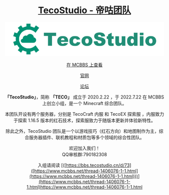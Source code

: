 <div align="center">  

# [TecoStudio - 帝咕团队](https://github.com/TecoStudio/)

![](https://github.com/TecoStudio/.github/blob/main/title.png?raw=true)

[在 MCBBS 上查看](https://www.mcbbs.net/group-2194-1.html)

[官网](http://www.tecostudio.cn/)

[论坛](https://bbs.tecostudio.cn/)


**「TecoStudio」**，简称 **「TECO」** 成立于 2020.2.22 ，于 2022.7.22 在 MCBBS 上创立小组，是一个 Minecraft 综合团队。

本团队开设有两个服务器，分别是 TecoCraft 内服 和 TecoEX 探索服 ，内服致力于探索 1.16.5 版本的红石技术，探索服致力于随版本更新并体验新特性。

除此之外，TecoStudio 团队是一个以游戏技巧（红石方向）和地图制作为主，综合服务器插件、联机教程和材质包等多个领域的综合性团队。

欢迎加入我们！\
QQ审核群:790182308

入组请阅读 [([https://bbs.tecostudio.cn/d/73]([https://www.mcbbs.net/thread-1406076-1-1.html](https://www.mcbbs.net/thread-1406076-1-1.html)))](https://www.mcbbs.net/thread-1406076-1-1.html)https://www.mcbbs.net/thread-1406076-1-1.html

